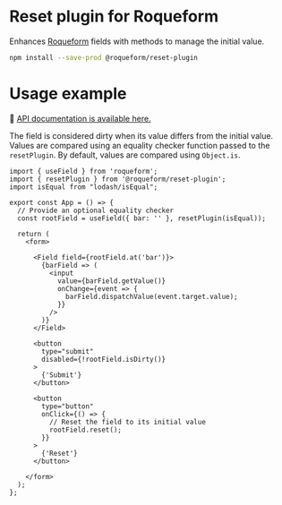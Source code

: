 # Reset plugin for Roqueform

Enhances [Roqueform](https://github.com/smikhalevski/roqueform#readme) fields with methods to manage the initial value.

```sh
npm install --save-prod @roqueform/reset-plugin
```

# Usage example

🔎 [API documentation is available here.](https://smikhalevski.github.io/roqueform/modules/reset_plugin_src_main.html)

The field is considered dirty when its value differs from the initial value. Values are compared using an equality
checker function passed to the `resetPlugin`. By default, values are compared using `Object.is`.

```tsx
import { useField } from 'roqueform';
import { resetPlugin } from '@roqueform/reset-plugin';
import isEqual from "lodash/isEqual";

export const App = () => {
  // Provide an optional equality checker
  const rootField = useField({ bar: '' }, resetPlugin(isEqual));

  return (
    <form>

      <Field field={rootField.at('bar')}>
        {barField => (
          <input
            value={barField.getValue()}
            onChange={event => {
              barField.dispatchValue(event.target.value);
            }}
          />
        )}
      </Field>

      <button
        type="submit"
        disabled={!rootField.isDirty()}
      >
        {'Submit'}
      </button>

      <button
        type="button"
        onClick={() => {
          // Reset the field to its initial value 
          rootField.reset();
        }}
      >
        {'Reset'}
      </button>

    </form>
  );
};
```
